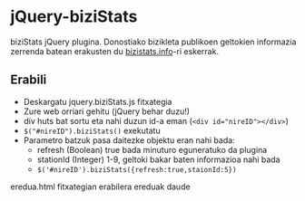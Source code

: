 jQuery-biziStats
================

biziStats jQuery plugina. Donostiako bizikleta publikoen geltokien informazia zerrenda batean erakusten du [bizistats.info](http://bizistats.info)-ri eskerrak.


Erabili
-------

* Deskargatu jquery.biziStats.js fitxategia
* Zure web orriari gehitu (jQuery behar duzu!)
* div huts bat sortu eta nahi duzun id-a eman (`<div id="nireID"></div>`)
* `$("#nireID").biziStats()` exekutatu
* Parametro batzuk pasa daitezke objektu eran nahi bada:
	* refresh (Boolean) true bada minuturo eguneratuko da plugina
	* stationId (Integer) 1-9, geltoki bakar baten informazioa nahi bada
	* `$('#nireID').biziStats({refresh:true,staionId:5})`

eredua.html fitxategian erabilera ereduak daude